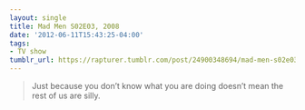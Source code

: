 ```yaml
---
layout: single
title: Mad Men S02E03, 2008
date: '2012-06-11T15:43:25-04:00'
tags:
- TV show
tumblr_url: https://rapturer.tumblr.com/post/24900348694/mad-men-s02e03-2008
---
```

> Just because you don’t know what you are doing doesn’t mean the rest of us are silly.

